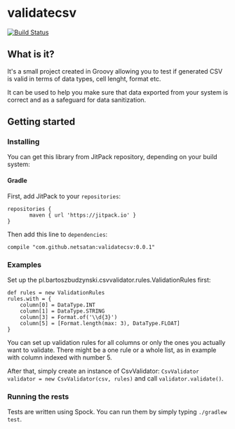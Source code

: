 # validatecsv
[![Build Status](https://travis-ci.com/netsatan/validatecsv.svg?branch=master)](https://travis-ci.com/netsatan/validatecsv)
## What is it? 
It's a small project created in Groovy allowing you to test if generated CSV is valid in terms of data types, cell lenght, format etc. 

It can be used to help you make sure that data exported from your system is correct and as a safeguard for data 
sanitization.

## Getting started
### Installing
You can get this library from JitPack repository, depending on your build system:
#### Gradle
First, add JitPack to your `repositories`: 
```
repositories {
       maven { url 'https://jitpack.io' }
}
```

Then add this line to `dependencies`:
```
compile "com.github.netsatan:validatecsv:0.0.1"
``` 

### Examples
Set up the pl.bartoszbudzynski.csvvalidator.rules.ValidationRules first:
```
def rules = new ValidationRules
rules.with = { 
    column[0] = DataType.INT
    column[1] = DataType.STRING
    column[3] = Format.of('\\d{3}')
    column[5] = [Format.length(max: 3), DataType.FLOAT]
}
```

You can set up validation rules for all columns or only the ones you actually want to validate.
There might be a one rule or a whole list, as in example with column indexed with number 5.

After that, simply create an instance of CsvValidator: `CsvValidator validator = new CsvValidator(csv, rules)` and call `validator.validate()`.

### Running the rests
Tests are written using Spock. You can run them by simply typing
```./gradlew test```.


